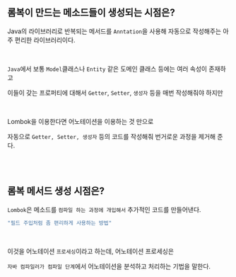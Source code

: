 ## 롬복이 만드는 메소드들이 생성되는 시점은?



Java의 라이브러리로 반복되는 메서드를 `Anntation`을 사용해 자동으로 
작성해주는 아주 편리한 라이브러리이다.

<br/>

`Java`에서 보통 `Model`클래스나 `Entity` 같은 도메인 클래스 등에는 
여러 속성이 존재하고 

이들이 갖는 프로퍼티에 대해서 `Getter`, `Setter`, `생성자` 등을 매번 작성해줘야 하지만 

<br/>

Lombok을 이용한다면 어노테이션을 이용하는 것 만으로 

자동으로 `Getter, Setter, 생성자` 등의 코드를 작성해줘 번거로운 과정을 제거해 준다.

<br/><br/>

## 롬복 메서드 생성 시점은?

`Lombok`은 메소드를 `컴파일 하는 과정에 개입해서` 추가적인 코드를 만들어낸다.

```java
"필드 주입처럼 좀 편리하게 사용하는 방법"
```

<br/>

이것을 어노테이션 `프로세싱`이라고 하는데, 어노테이션 프로세싱은 

`자바 컴파일러가 컴파일 단계`에서 어노테이션을 분석하고 처리하는 기법을 말한다.